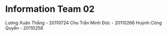# Information Team 02
Lương Xuân Thắng - 20110724
Chu Trần Minh Đức - 20110266
Huỳnh Công Quyền - 20110258
